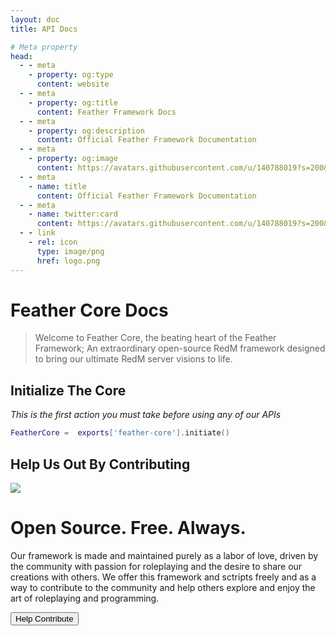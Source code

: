 ```yaml
---
layout: doc
title: API Docs

# Meta property
head:
  - - meta
    - property: og:type
      content: website
  - - meta
    - property: og:title
      content: Feather Framework Docs
  - - meta
    - property: og:description
      content: Official Feather Framework Documentation
  - - meta
    - property: og:image
      content: https://avatars.githubusercontent.com/u/140788019?s=200&v=4
  - - meta
    - name: title
      content: Official Feather Framework Documentation
  - - meta
    - name: twitter:card
      content: https://avatars.githubusercontent.com/u/140788019?s=200&v=4
  - - link
    - rel: icon
      type: image/png
      href: logo.png
---
```


# Feather Core Docs
> Welcome to Feather Core, the beating heart of the Feather Framework; An extraordinary open-source RedM framework designed to bring our ultimate RedM server visions to life.

## Initialize The Core

_This is the first action you must take before using any of our APIs_

```lua
FeatherCore =  exports['feather-core'].initiate()
```

## Help Us Out By Contributing

<div class="max-w-xl rounded-lg overflow-hidden mx-auto my-20">
  <div class="text-center flex items-center justify-center">
    <div class="max-w-md">
      <img src="/oss.png" class="mx-auto min-w-20 prevent-select"/>
      <h1 class="text-5xl font-bold prevent-select tert-clip">Open Source. Free. Always.</h1>
      <p class="py-6 prevent-select">Our framework is made and maintained purely as a labor of love, driven by the community with passion for roleplaying and the desire to share our creations with others. We offer this framework and sctripts freely and as a way to contribute to the community and help others explore and enjoy the art of roleplaying and programming.</p>
      <button class="bg-primary hover:bg-secondary text-white font-medium py-2 px-4 rounded-full" @click="actionClicked">Help Contribute</button>
    </div>
  </div>
</div>